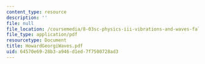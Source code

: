 ```yaml
---
content_type: resource
description: ''
file: null
file_location: /coursemedia/8-03sc-physics-iii-vibrations-and-waves-fall-2016/64570e6928b3a946d1ed7f7500728ad3_MIT8_03SCF16_Text_Ch2.pdf
file_type: application/pdf
resourcetype: Document
title: HowardGeorgiWaves.pdf
uid: 64570e69-28b3-a946-d1ed-7f7500728ad3
---
```

